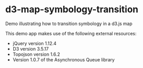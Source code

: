 # d3-map-symbology-transition
Demo illustrating how to transition symbology in a d3.js map

This demo app makes use of the following external resources:
* jQuery version 1.12.4
* D3 version 3.5.17
* Topojson version 1.6.2
* Version 1.0.7 of the Asynchronous Queue library

